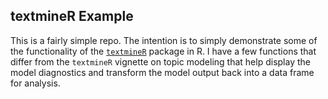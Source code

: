 ## textmineR Example

This is a fairly simple repo. The intention is to simply demonstrate some of the functionality of the [`textmineR`](https://github.com/TommyJones/textmineR) package in R. I have a few functions that differ from the `textmineR` vignette on topic modeling that help display the model diagnostics and transform the model output back into a data frame for analysis.
